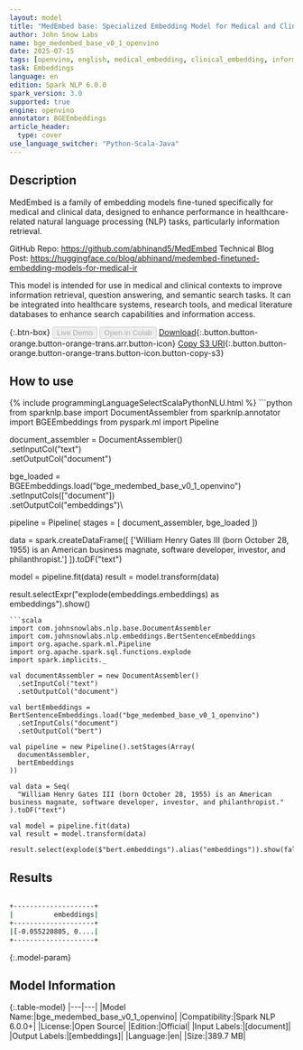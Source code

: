 ```yaml
---
layout: model
title: "MedEmbed base: Specialized Embedding Model for Medical and Clinical Information Retrieval (OpenVINO)"
author: John Snow Labs
name: bge_medembed_base_v0_1_openvino
date: 2025-07-15
tags: [openvino, english, medical_embedding, clinical_embedding, information_retrieval, open_source, bge, en]
task: Embeddings
language: en
edition: Spark NLP 6.0.0
spark_version: 3.0
supported: true
engine: openvino
annotator: BGEEmbeddings
article_header:
  type: cover
use_language_switcher: "Python-Scala-Java"
---
```


## Description

MedEmbed is a family of embedding models fine-tuned specifically for medical and clinical data, designed to enhance performance in healthcare-related natural language processing (NLP) tasks, particularly information retrieval.

GitHub Repo: https://github.com/abhinand5/MedEmbed
Technical Blog Post: https://huggingface.co/blog/abhinand/medembed-finetuned-embedding-models-for-medical-ir

This model is intended for use in medical and clinical contexts to improve information retrieval, question answering, and semantic search tasks. It can be integrated into healthcare systems, research tools, and medical literature databases to enhance search capabilities and information access.

{:.btn-box}
<button class="button button-orange" disabled>Live Demo</button>
<button class="button button-orange" disabled>Open in Colab</button>
[Download](https://s3.amazonaws.com/auxdata.johnsnowlabs.com/public/models/bge_medembed_base_v0_1_openvino_en_6.0.0_3.0_1752605366919.zip){:.button.button-orange.button-orange-trans.arr.button-icon}
[Copy S3 URI](s3://auxdata.johnsnowlabs.com/public/models/bge_medembed_base_v0_1_openvino_en_6.0.0_3.0_1752605366919.zip){:.button.button-orange.button-orange-trans.button-icon.button-copy-s3}

## How to use



<div class="tabs-box" markdown="1">
{% include programmingLanguageSelectScalaPythonNLU.html %}
```python
from sparknlp.base import DocumentAssembler
from sparknlp.annotator import BGEEmbeddings
from pyspark.ml import Pipeline

document_assembler = DocumentAssembler()\
    .setInputCol("text")\
    .setOutputCol("document")

bge_loaded = BGEEmbeddings.load("bge_medembed_base_v0_1_openvino")\
    .setInputCols(["document"])\
    .setOutputCol("embeddings")\

pipeline = Pipeline(
    stages = [
        document_assembler,
        bge_loaded
  ])

data = spark.createDataFrame([
    ['William Henry Gates III (born October 28, 1955) is an American business magnate, software developer, investor, and philanthropist.']
]).toDF("text")

model = pipeline.fit(data)
result = model.transform(data)

result.selectExpr("explode(embeddings.embeddings) as embeddings").show()

```
```scala
import com.johnsnowlabs.nlp.base.DocumentAssembler
import com.johnsnowlabs.nlp.embeddings.BertSentenceEmbeddings
import org.apache.spark.ml.Pipeline
import org.apache.spark.sql.functions.explode
import spark.implicits._

val documentAssembler = new DocumentAssembler()
  .setInputCol("text")
  .setOutputCol("document")

val bertEmbeddings = BertSentenceEmbeddings.load("bge_medembed_base_v0_1_openvino")
  .setInputCols("document")
  .setOutputCol("bert")

val pipeline = new Pipeline().setStages(Array(
  documentAssembler,
  bertEmbeddings
))

val data = Seq(
  "William Henry Gates III (born October 28, 1955) is an American business magnate, software developer, investor, and philanthropist."
).toDF("text")

val model = pipeline.fit(data)
val result = model.transform(data)

result.select(explode($"bert.embeddings").alias("embeddings")).show(false)

```
</div>

## Results

```bash

+--------------------+
|          embeddings|
+--------------------+
|[-0.055220805, 0....|
+--------------------+

```

{:.model-param}
## Model Information

{:.table-model}
|---|---|
|Model Name:|bge_medembed_base_v0_1_openvino|
|Compatibility:|Spark NLP 6.0.0+|
|License:|Open Source|
|Edition:|Official|
|Input Labels:|[document]|
|Output Labels:|[embeddings]|
|Language:|en|
|Size:|389.7 MB|